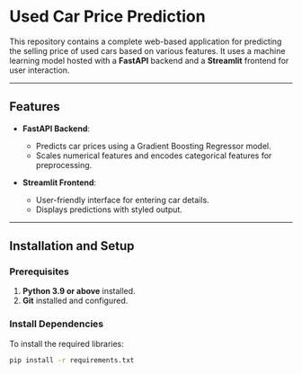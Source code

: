 # Used Car Price Prediction

This repository contains a complete web-based application for predicting the selling price of used cars based on various features. It uses a machine learning model hosted with a **FastAPI** backend and a **Streamlit** frontend for user interaction.

---

## Features
- **FastAPI Backend**:
  - Predicts car prices using a Gradient Boosting Regressor model.
  - Scales numerical features and encodes categorical features for preprocessing.

- **Streamlit Frontend**:
  - User-friendly interface for entering car details.
  - Displays predictions with styled output.

---

## Installation and Setup

### Prerequisites
1. **Python 3.9 or above** installed.
2. **Git** installed and configured.

### Install Dependencies
To install the required libraries:
```bash
pip install -r requirements.txt
